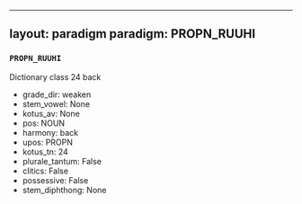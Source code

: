 
---
layout: paradigm
paradigm: PROPN_RUUHI
---
### ` PROPN_RUUHI `

Dictionary class 24 back
* grade_dir: weaken
* stem_vowel: None
* kotus_av: None
* pos: NOUN
* harmony: back
* upos: PROPN
* kotus_tn: 24
* plurale_tantum: False
* clitics: False
* possessive: False
* stem_diphthong: None
